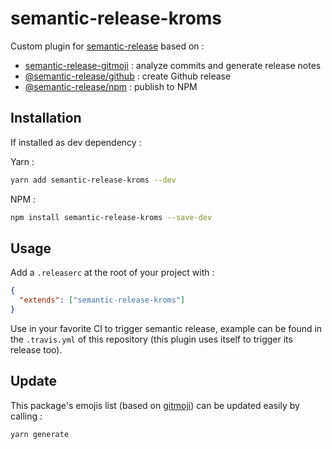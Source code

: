 # semantic-release-kroms

Custom plugin for [semantic-release](https://github.com/semantic-release/semantic-release) based on :
* [semantic-release-gitmoji](https://github.com/momocow/semantic-release-gitmoji) : analyze commits and generate release notes
* [@semantic-release/github](https://github.com/semantic-release/github) : create Github release
* [@semantic-release/npm](https://github.com/semantic-release/npm) : publish to NPM

## Installation

If installed as dev dependency :

Yarn :
```sh
yarn add semantic-release-kroms --dev
```

NPM :
```sh
npm install semantic-release-kroms --save-dev
```

## Usage

Add a `.releaserc` at the root of your project with :
```json
{
  "extends": ["semantic-release-kroms"]
}
```

Use in your favorite CI to trigger semantic release, example can be found in the `.travis.yml` of this repository (this plugin uses itself to trigger its release too).

## Update

This package's emojis list (based on [gitmoji](https://gitmoji.carloscuesta.me)) can be updated easily by calling :
```sh
yarn generate
```
